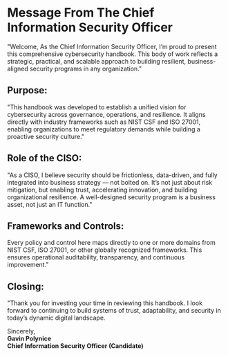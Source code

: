 # Message From The Chief Information Security Officer

"Welcome, As the Chief Information Security Officer, I’m proud to present this comprehensive cybersecurity handbook. This body of work reflects a strategic, practical, and scalable approach to building resilient, business-aligned security programs in any organization."

## Purpose:
"This handbook was developed to establish a unified vision for cybersecurity across governance, operations, and resilience. It aligns directly with industry frameworks such as NIST CSF and ISO 27001, enabling organizations to meet regulatory demands while building a proactive security culture."

## Role of the CISO:
"As a CISO, I believe security should be frictionless, data-driven, and fully integrated into business strategy — not bolted on. It’s not just about risk mitigation, but enabling trust, accelerating innovation, and building organizational resilience. A well-designed security program is a business asset, not just an IT function."

## Frameworks and Controls:
Every policy and control here maps directly to one or more domains from NIST CSF, ISO 27001, or other globally recognized frameworks. This ensures operational auditability, transparency, and continuous improvement."

## Closing:
"Thank you for investing your time in reviewing this handbook. I look forward to continuing to build systems of trust, adaptability, and security in today’s dynamic digital landscape. 

Sincerely,  
**Gavin Polynice**  
**Chief Information Security Officer (Candidate)**




